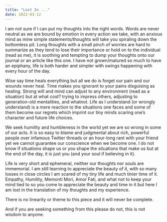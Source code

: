 ```yaml
---
title: "Lost In ..."
date: 2022-03-12
---
```

I am not sure if I can put my thoughts into the right words. Words are never neutral as we are bound by emotion in every action we take, with an anxious mind as mine simple statements/thoughts will take you spiraling down the bottomless pit. Long thoughts with a small pinch of worries are hard to summarize as they tend to lose their importance or hold on to the individual (read as me), it is soothing and tempting to dump your thoughts onto our journal or an article like this one. I have not grown/matured so much to have an epiphany, life is both harder and simpler with swings happening with every hour of the day.

Wise say time heals everything but all we do is forget our pain and our wounds never heal. Time makes you ignorant to your pains disguising as healing. Strong will and mind can adjust to any environment (read as a situation) but at what cost? trying to impress others, adjusting to generation-old mentalities, and whatnot. Life as I understand (or wrongly understand) is a mere reaction to the situations one faces and some of them become our regrets which imprint our tiny minds scaring one’s character and future life choices. 

We seek humility and humbleness in the world yet we are so wrong in some of our acts. It is so easy to blame and judgmental about rich, powerful people over infamous Twitter threads or an hour-long rant with your friend yet we cannot guarantee our conscience when we become one. I do not know if situations shape us or you shape the situations that make us but at the end of the day, it is just you (and your soul if believing in it).

Life is very short and ephemeral, neither our thoughts nor souls are immemorial. I am still learning to appreciate the beauty of it, with so many losses in close circles I am scared of my tiny life and much tinier time of it. Empathy, Humility, Memonti Mori, Amor Fati, and what not to keep your mind tied to so you come to appreciate the beauty and time in it but here I am lost in the translation of my thoughts and my experience.

There is no linearity or theme to this piece and it will never be complete.

And if you are seeking something from this please do not, this is not wisdom to anyone.